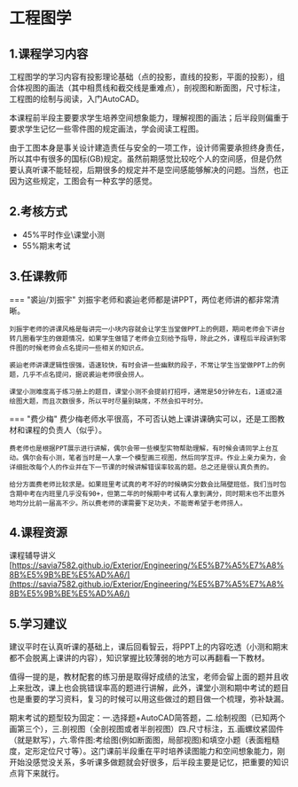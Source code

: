 # 工程图学
## 1.课程学习内容
工程图学的学习内容有投影理论基础（点的投影，直线的投影，平面的投影），组合体视图的画法（其中相贯线和截交线是重难点），剖视图和断面图，尺寸标注，工程图的绘制与阅读，入门AutoCAD。

本课程前半段主要要求学生培养空间想象能力，理解视图的画法；后半段则偏重于要求学生记忆一些零件图的规定画法，学会阅读工程图。

由于工图本身是事关设计建造责任与安全的一项工作，设计师需要承担终身责任，所以其中有很多的国标(GB)规定。虽然前期感觉比较吃个人的空间感，但是仍然要认真听课不能轻视，后期很多的规定并不是空间感能够解决的问题。当然，也正因为这些规定，工图会有一种玄学的感觉。
## 2.考核方式
- 45%平时作业\课堂小测
- 55%期末考试
## 3.任课教师
=== "裘辿/刘振宇"
    刘振宇老师和裘辿老师都是讲PPT，两位老师讲的都非常清晰。
    
    刘振宇老师的讲课风格是每讲完一小块内容就会让学生当堂做PPT上的例题，期间老师会下讲台转几圈看学生的做题情况，如果学生做错了老师会立刻给予指导，除此之外，课程后半段讲到零件图的时候老师会点名提问一些相关的知识点。
    
    裘辿老师讲课逻辑性很强，语速较快，有时会讲一些幽默的段子，不常让学生当堂做PPT上的例题，几乎不点名提问，据说裘辿老师很会捞人。

    课堂小测难度高于练习册上的题目，课堂小测不会提前打招呼，通常是50分钟左右，1道或2道绘图大题，而且次数很多，所以平时尽量别缺席，不然会扣平时分。
=== "费少梅"
    费少梅老师水平很高，不可否认她上课讲课确实可以，还是工图教材和课程的负责人（似乎）。

    费老师也是根据PPT展示进行讲解，偶尔会带一些模型实物帮助理解，有时候会请同学上台互动。偶尔会有小测，笔者当时是一人拿一个模型画三视图，然后同学互评。作业上亲力亲为，会详细批改每个人的作业并在下一节课的时候讲解错误率较高的题。总之还是很认真负责的。

    给分方面费老师比较求是。如果班里考试真的考不好的时候确实分数会比隔壁班低，我们当时包含期中考在内班里几乎没有90+，但第二年的时候期中考试有人拿到满分，同时期末也不出意外地均分比前一届高不少。所以费老师的课需要下足功夫，不能寄希望于老师捞人。
## 4.课程资源
课程辅导讲义[https://savia7582.github.io/Exterior/Engineering/%E5%B7%A5%E7%A8%8B%E5%9B%BE%E5%AD%A6/](https://savia7582.github.io/Exterior/Engineering/%E5%B7%A5%E7%A8%8B%E5%9B%BE%E5%AD%A6/)
## 5.学习建议
建议平时在认真听课的基础上，课后回看智云，将PPT上的内容吃透（小测和期末都不会脱离上课讲的内容），知识掌握比较薄弱的地方可以再翻看一下教材。

值得一提的是，教材配套的练习册是取得好成绩的法宝，老师会留上面的题并且收上来批改，课上也会挑错误率高的题进行讲解，此外，课堂小测和期中考试的题目也是重要的学习资料，复习的时候可以用这些做过的题目做一个梳理，弥补缺漏。

期末考试的题型较为固定：一.选择题+AutoCAD简答题，二.绘制视图（已知两个画第三个），三.剖视图（全剖视图或者半剖视图）四.尺寸标注，五.画螺纹紧固件（就是默写），六.零件图:考绘图(例如断面图，局部视图)和填空小题（表面粗糙度，定形定位尺寸等）。这门课前半段重在平时培养读图能力和空间想象能力，刚开始没感觉没关系，多听课多做题就会好很多，后半段主要是记忆，把重要的知识点背下来就行。
